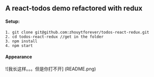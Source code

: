 ## A react-todos demo refactored with redux

#### Setup:
```
1. git clone git@github.com:zhouytforever/todos-react-redux.git
2. cd todos-react-redux //get in the folder
3. npm install 
4. npm start
```
#### Appearance
![我长这样。。。但是你打不开] (README.png)
